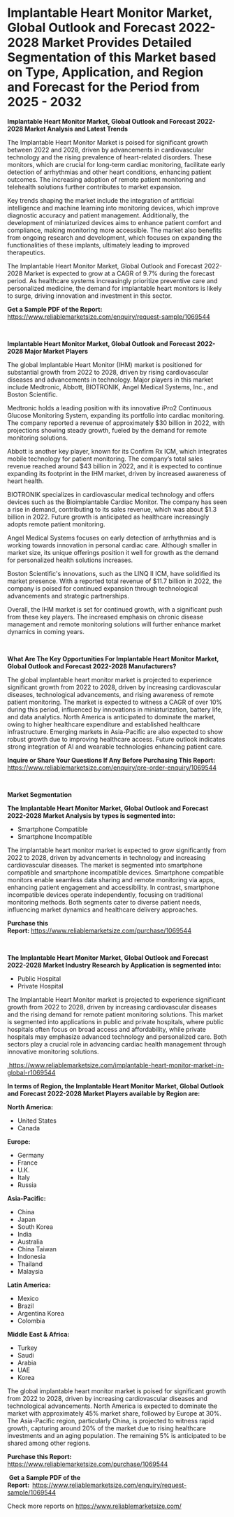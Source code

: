 <p><h1>Implantable Heart Monitor Market, Global Outlook and Forecast 2022-2028 Market Provides Detailed Segmentation of this Market based on Type, Application, and Region and Forecast for the Period from 2025 - 2032</h1></p><p><strong>Implantable Heart Monitor Market, Global Outlook and Forecast 2022-2028 Market Analysis and Latest Trends</strong></p>
<p><p>The Implantable Heart Monitor Market is poised for significant growth between 2022 and 2028, driven by advancements in cardiovascular technology and the rising prevalence of heart-related disorders. These monitors, which are crucial for long-term cardiac monitoring, facilitate early detection of arrhythmias and other heart conditions, enhancing patient outcomes. The increasing adoption of remote patient monitoring and telehealth solutions further contributes to market expansion.</p><p>Key trends shaping the market include the integration of artificial intelligence and machine learning into monitoring devices, which improve diagnostic accuracy and patient management. Additionally, the development of miniaturized devices aims to enhance patient comfort and compliance, making monitoring more accessible. The market also benefits from ongoing research and development, which focuses on expanding the functionalities of these implants, ultimately leading to improved therapeutics.</p><p>The Implantable Heart Monitor Market, Global Outlook and Forecast 2022-2028 Market is expected to grow at a CAGR of 9.7% during the forecast period. As healthcare systems increasingly prioritize preventive care and personalized medicine, the demand for implantable heart monitors is likely to surge, driving innovation and investment in this sector.</p></p>
<p><strong>Get a Sample PDF of the Report:&nbsp;</strong> <a href="https://www.reliablemarketsize.com/enquiry/request-sample/1069544?utm_campaign=1991&utm_medium=2&utm_source=Github&utm_content=ia&utm_term=21032025&utm_id=implantable-heart-monitor-market-global-outlook-and-forecast-2022-2028">https://www.reliablemarketsize.com/enquiry/request-sample/1069544</a></p>
<p>&nbsp;</p>
<p><strong>Implantable Heart Monitor Market, Global Outlook and Forecast 2022-2028 Major Market Players</strong></p>
<p><p>The global Implantable Heart Monitor (IHM) market is positioned for substantial growth from 2022 to 2028, driven by rising cardiovascular diseases and advancements in technology. Major players in this market include Medtronic, Abbott, BIOTRONIK, Angel Medical Systems, Inc., and Boston Scientific.</p><p>Medtronic holds a leading position with its innovative iPro2 Continuous Glucose Monitoring System, expanding its portfolio into cardiac monitoring. The company reported a revenue of approximately $30 billion in 2022, with projections showing steady growth, fueled by the demand for remote monitoring solutions.</p><p>Abbott is another key player, known for its Confirm Rx ICM, which integrates mobile technology for patient monitoring. The company’s total sales revenue reached around $43 billion in 2022, and it is expected to continue expanding its footprint in the IHM market, driven by increased awareness of heart health.</p><p>BIOTRONIK specializes in cardiovascular medical technology and offers devices such as the Bioimplantable Cardiac Monitor. The company has seen a rise in demand, contributing to its sales revenue, which was about $1.3 billion in 2022. Future growth is anticipated as healthcare increasingly adopts remote patient monitoring.</p><p>Angel Medical Systems focuses on early detection of arrhythmias and is working towards innovation in personal cardiac care. Although smaller in market size, its unique offerings position it well for growth as the demand for personalized health solutions increases.</p><p>Boston Scientific's innovations, such as the LINQ II ICM, have solidified its market presence. With a reported total revenue of $11.7 billion in 2022, the company is poised for continued expansion through technological advancements and strategic partnerships.</p><p>Overall, the IHM market is set for continued growth, with a significant push from these key players. The increased emphasis on chronic disease management and remote monitoring solutions will further enhance market dynamics in coming years.</p></p>
<p>&nbsp;</p>
<p><strong>What Are The Key Opportunities For Implantable Heart Monitor Market, Global Outlook and Forecast 2022-2028 Manufacturers?</strong></p>
<p><p>The global implantable heart monitor market is projected to experience significant growth from 2022 to 2028, driven by increasing cardiovascular diseases, technological advancements, and rising awareness of remote patient monitoring. The market is expected to witness a CAGR of over 10% during this period, influenced by innovations in miniaturization, battery life, and data analytics. North America is anticipated to dominate the market, owing to higher healthcare expenditure and established healthcare infrastructure. Emerging markets in Asia-Pacific are also expected to show robust growth due to improving healthcare access. Future outlook indicates strong integration of AI and wearable technologies enhancing patient care.</p></p>
<p><strong>Inquire or Share Your Questions If Any Before Purchasing This Report:</strong> <a href="https://www.reliablemarketsize.com/enquiry/pre-order-enquiry/1069544?utm_campaign=1991&utm_medium=2&utm_source=Github&utm_content=ia&utm_term=21032025&utm_id=implantable-heart-monitor-market-global-outlook-and-forecast-2022-2028">https://www.reliablemarketsize.com/enquiry/pre-order-enquiry/1069544</a></p>
<p>&nbsp;</p>
<p><strong>Market Segmentation</strong></p>
<p><strong>The Implantable Heart Monitor Market, Global Outlook and Forecast 2022-2028 Market Analysis by types is segmented into:</strong></p>
<p><ul><li>Smartphone Compatible</li><li>Smartphone Incompatible</li></ul></p>
<p><p>The implantable heart monitor market is expected to grow significantly from 2022 to 2028, driven by advancements in technology and increasing cardiovascular diseases. The market is segmented into smartphone compatible and smartphone incompatible devices. Smartphone compatible monitors enable seamless data sharing and remote monitoring via apps, enhancing patient engagement and accessibility. In contrast, smartphone incompatible devices operate independently, focusing on traditional monitoring methods. Both segments cater to diverse patient needs, influencing market dynamics and healthcare delivery approaches.</p></p>
<p><strong>Purchase this Report:&nbsp;</strong><a href="https://www.reliablemarketsize.com/purchase/1069544?utm_campaign=1991&utm_medium=2&utm_source=Github&utm_content=ia&utm_term=21032025&utm_id=implantable-heart-monitor-market-global-outlook-and-forecast-2022-2028">https://www.reliablemarketsize.com/purchase/1069544</a></p>
<p>&nbsp;</p>
<p><strong>The Implantable Heart Monitor Market, Global Outlook and Forecast 2022-2028 Market Industry Research by Application is segmented into:</strong></p>
<p><ul><li>Public Hospital</li><li>Private Hospital</li></ul></p>
<p><p>The Implantable Heart Monitor market is projected to experience significant growth from 2022 to 2028, driven by increasing cardiovascular diseases and the rising demand for remote patient monitoring solutions. This market is segmented into applications in public and private hospitals, where public hospitals often focus on broad access and affordability, while private hospitals may emphasize advanced technology and personalized care. Both sectors play a crucial role in advancing cardiac health management through innovative monitoring solutions.</p></p>
<p><a href="https://www.reliablemarketsize.com/implantable-heart-monitor-market-in-global-r1069544?utm_campaign=1991&utm_medium=2&utm_source=Github&utm_content=ia&utm_term=21032025&utm_id=implantable-heart-monitor-market-global-outlook-and-forecast-2022-2028">&nbsp;https://www.reliablemarketsize.com/implantable-heart-monitor-market-in-global-r1069544</a></p>
<p><strong>In terms of Region, the Implantable Heart Monitor Market, Global Outlook and Forecast 2022-2028 Market Players available by Region are:</strong></p>
<p>
    <p> <strong> North America: </strong>
        <ul>
            <li>United States</li>
            <li>Canada</li>
        </ul>
        </p> 
    <p> <strong> Europe: </strong>
        <ul>
            <li>Germany</li>
            <li>France</li>
            <li>U.K.</li>
            <li>Italy</li>
            <li>Russia</li>
        </ul>
        </p> 
    <p> <strong> Asia-Pacific: </strong>
        <ul>
            <li>China</li>
            <li>Japan</li>
            <li>South Korea</li>
            <li>India</li>
            <li>Australia</li>
            <li>China Taiwan</li>
            <li>Indonesia</li>
            <li>Thailand</li>
            <li>Malaysia</li>
        </ul>
        </p> 
    <p> <strong> Latin America: </strong>
        <ul>
            <li>Mexico</li>
            <li>Brazil</li>
            <li>Argentina Korea</li>
            <li>Colombia</li>
        </ul>
        </p> 
    <p> <strong> Middle East & Africa: </strong>
        <ul>
            <li>Turkey</li>
            <li>Saudi</li>
            <li>Arabia</li>
            <li>UAE</li>
            <li>Korea</li>
        </ul>
    </p>
    </p>
<p><p>The global implantable heart monitor market is poised for significant growth from 2022 to 2028, driven by increasing cardiovascular diseases and technological advancements. North America is expected to dominate the market with approximately 45% market share, followed by Europe at 30%. The Asia-Pacific region, particularly China, is projected to witness rapid growth, capturing around 20% of the market due to rising healthcare investments and an aging population. The remaining 5% is anticipated to be shared among other regions.</p></p>
<p><strong>Purchase this Report: </strong><a href="https://www.reliablemarketsize.com/purchase/1069544?utm_campaign=1991&utm_medium=2&utm_source=Github&utm_content=ia&utm_term=21032025&utm_id=implantable-heart-monitor-market-global-outlook-and-forecast-2022-2028">https://www.reliablemarketsize.com/purchase/1069544</a></p>
<p>&nbsp;<strong>Get a Sample PDF of the Report:&nbsp;&nbsp;</strong><a href="https://www.reliablemarketsize.com/enquiry/request-sample/1069544?utm_campaign=1991&utm_medium=2&utm_source=Github&utm_content=ia&utm_term=21032025&utm_id=implantable-heart-monitor-market-global-outlook-and-forecast-2022-2028">https://www.reliablemarketsize.com/enquiry/request-sample/1069544</a></p>
<p><strong></strong></p>
<p>Check more reports on <a href="https://www.reliablemarketsize.com/?utm_campaign=1991&utm_medium=2&utm_source=Github&utm_content=ia&utm_term=21032025&utm_id=implantable-heart-monitor-market-global-outlook-and-forecast-2022-2028">https://www.reliablemarketsize.com/</a></p>